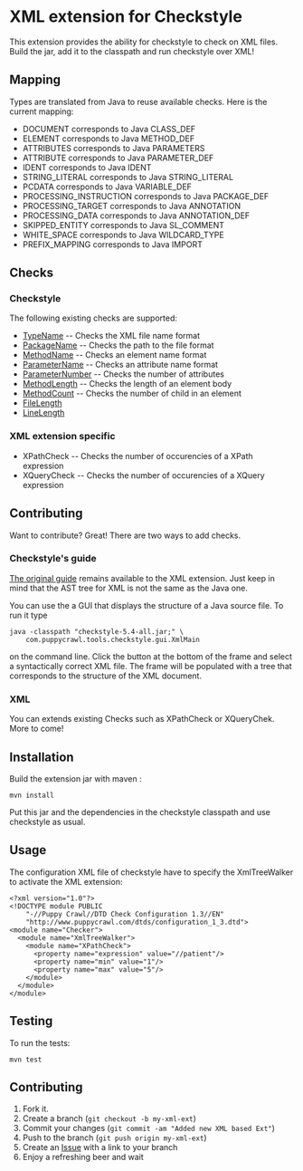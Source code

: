 XML extension for Checkstyle
============================

This extension provides the ability for checkstyle to check on XML files.
Build the jar, add it to the classpath and run checkstyle over XML!

Mapping
-------

Types are translated from Java to reuse available checks. Here is the current mapping:

* DOCUMENT corresponds to Java CLASS_DEF
* ELEMENT corresponds to Java METHOD_DEF
* ATTRIBUTES corresponds to Java PARAMETERS
* ATTRIBUTE corresponds to Java PARAMETER_DEF
* IDENT corresponds to Java IDENT
* STRING_LITERAL corresponds to Java STRING_LITERAL
* PCDATA corresponds to Java VARIABLE_DEF
* PROCESSING_INSTRUCTION corresponds to Java PACKAGE_DEF
* PROCESSING_TARGET corresponds to Java ANNOTATION
* PROCESSING_DATA corresponds to Java ANNOTATION_DEF
* SKIPPED_ENTITY corresponds to Java SL_COMMENT
* WHITE_SPACE corresponds to Java WILDCARD_TYPE
* PREFIX_MAPPING corresponds to Java IMPORT

Checks
------

### Checkstyle

The following existing checks are supported:

* [TypeName](http://checkstyle.sourceforge.net/config_naming.html#TypeName) -- Checks the XML file name format
* [PackageName](http://checkstyle.sourceforge.net/config_naming.html#PackageName) -- Checks the path to the file format
* [MethodName](http://checkstyle.sourceforge.net/config_naming.html#MethodName) -- Checks an element name format
* [ParameterName](http://checkstyle.sourceforge.net/config_naming.html#ParameterName) -- Checks an attribute name format
* [ParameterNumber](http://checkstyle.sourceforge.net/config_sizes.html#ParameterNumber) -- Checks the number of attributes
* [MethodLength](http://checkstyle.sourceforge.net/config_sizes.html#MethodLength) -- Checks the length of an element body
* [MethodCount](http://checkstyle.sourceforge.net/config_sizes.html#MethodCount) -- Checks the number of child in an element
* [FileLength](http://checkstyle.sourceforge.net/config_sizes.html#FileLength)
* [LineLength](http://checkstyle.sourceforge.net/config_sizes.html#LineLength)

### XML extension specific

* XPathCheck -- Checks the number of occurencies of a XPath expression
* XQueryCheck -- Checks the number of occurencies of a XQuery expression

Contributing
------------

Want to contribute? Great! There are two ways to add checks.


### Checkstyle's guide

[The original guide](http://checkstyle.sourceforge.net/writingchecks.html) remains
available to the XML extension. Just keep in mind that the AST tree for XML is not
the same as the Java one.

You can use the a GUI that displays the structure of a Java source file. To run it type

    java -classpath "checkstyle-5.4-all.jar;" \
        com.puppycrawl.tools.checkstyle.gui.XmlMain
      

on the command line. Click the button at the bottom of the frame and select a syntactically correct XML file. 
The frame will be populated with a tree that corresponds to the structure of the XML document. 


### XML

You can extends existing Checks such as XPathCheck or XQueryChek.
More to come!


Installation
------------

Build the extension jar with maven :

    mvn install

Put this jar and the dependencies in the checkstyle classpath and use checkstyle as usual.

Usage
-----

The configuration XML file of checkstyle have to specify the XmlTreeWalker to activate the XML
extension:

    <?xml version="1.0"?>
    <!DOCTYPE module PUBLIC
        "-//Puppy Crawl//DTD Check Configuration 1.3//EN"
        "http://www.puppycrawl.com/dtds/configuration_1_3.dtd">
    <module name="Checker">
      <module name="XmlTreeWalker">
        <module name="XPathCheck">
          <property name="expression" value="//patient"/>
          <property name="min" value="1"/>
          <property name="max" value="5"/>
        </module>
      </module>
    </module>


Testing
-------

To run the tests:

    mvn test

Contributing
------------

1. Fork it.
2. Create a branch (`git checkout -b my-xml-ext`)
3. Commit your changes (`git commit -am "Added new XML based Ext"`)
4. Push to the branch (`git push origin my-xml-ext`)
5. Create an [Issue][1] with a link to your branch
6. Enjoy a refreshing beer and wait

[1]: https://github.com/yciabaud/checkstyle-xml-ext/issues

